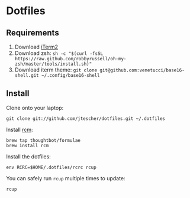 # Dotfiles

## Requirements

1. Download [iTerm2](https://www.iterm2.com)
1. Download zsh: `sh -c "$(curl -fsSL https://raw.github.com/robbyrussell/oh-my-zsh/master/tools/install.sh)"`
1. Download iterm theme: `git clone git@github.com:venetucci/base16-shell.git ~/.config/base16-shell`

## Install

Clone onto your laptop:

    git clone git://github.com/jtescher/dotfiles.git ~/.dotfiles

Install [rcm](https://github.com/thoughtbot/rcm):

    brew tap thoughtbot/formulae
    brew install rcm

Install the dotfiles:

    env RCRC=$HOME/.dotfiles/rcrc rcup

You can safely run `rcup` multiple times to update:

    rcup
